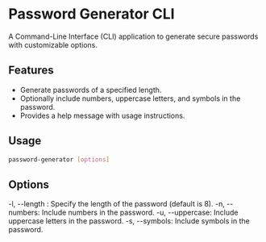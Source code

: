 # Password Generator CLI

A Command-Line Interface (CLI) application to generate secure passwords with customizable options.

## Features

- Generate passwords of a specified length.
- Optionally include numbers, uppercase letters, and symbols in the password.
- Provides a help message with usage instructions.

## Usage

```bash
password-generator [options]
```
## Options

-l, --length <number>: Specify the length of the password (default is 8).
-n, --numbers: Include numbers in the password.
-u, --uppercase: Include uppercase letters in the password.
-s, --symbols: Include symbols in the password.
